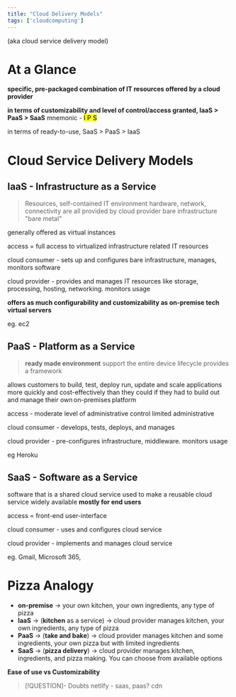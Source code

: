 ```yaml
---
title: "Cloud Delivery Models"
tags: ['cloudcomputing']
---
```


(aka cloud service delivery model)

# At a Glance
**specific, pre-packaged combination of IT resources offered by a cloud provider**

**in terms of customizability and level of control/access granted, IaaS > PaaS > SaaS** 
mnemonic - <mark>I P S</mark>

in terms of ready-to-use, SaaS > PaaS > IaaS

# Cloud Service Delivery Models

## IaaS - Infrastructure as a Service
> Resources, self-contained IT environment 
> hardware, network, connectivity are all provided by cloud provider 
> bare infrastructure
> "bare metal"

generally offered as virtual instances

access = full access to virtualized infrastructure related IT resources

cloud consumer - sets up and configures bare infrastructure, manages, monitors software 

cloud provider - provides and manages IT resources like storage, processing, hosting, networking. monitors usage 

**offers as much configurability and customizability as on-premise tech**
**virtual servers**

eg. ec2

## PaaS - Platform as a Service
> **ready made environment**
> support the entire device lifecycle
> provides a framework

allows customers to build, test, deploy run, update and scale applications more quickly and cost-effectively than they could if they had to build out and manage their own on-premises platform

access - moderate level of administrative control
limited administrative

cloud consumer - develops, tests, deploys, and manages

cloud provider - pre-configures infrastructure, middleware. monitors usage

eg Heroku 

## SaaS - Software as a Service
software that is  a shared cloud service
used to make a reusable cloud service widely available 
**mostly for end users**

access = front-end user-interface

cloud consumer - uses and configures cloud service

cloud provider - implements and manages cloud service 

eg. Gmail, Microsoft 365,

# Pizza Analogy
- **on-premise** -> your own kitchen, your own ingredients, any type of pizza
- **IaaS** -> (**kitchen** as a service) -> cloud provider manages kitchen, your own ingredients, any type of pizza
- **PaaS** -> (**take and bake**) -> cloud provider manages kitchen and some ingredients, your own pizza but with limited ingredients 
- **SaaS** -> (**pizza delivery**) -> cloud provider manages kitchen, ingredients, and pizza making. You can choose from available options 

**Ease of use vs Customizability**


> [!QUESTION]- Doubts
> netlify - saas, paas?
> cdn



